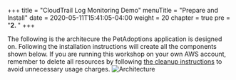 +++
title = "CloudTrail Log Monitoring Demo"
menuTitle = "Prepare and Install"
date = 2020-05-11T15:41:05-04:00
weight = 20
chapter = true
pre = "<b>2. </b>"
+++

The following is the architecure the PetAdoptions application is designed on. Following the installation instructions will create all the components shown below. If you are running this workshop on your own AWS account, remember to delete all resources by following [the cleanup instructions](/en/_cleanup.html) to avoid unnecessary usage charges.
![Architecture](/images/arch/PetAdoptions_architecture.png)
